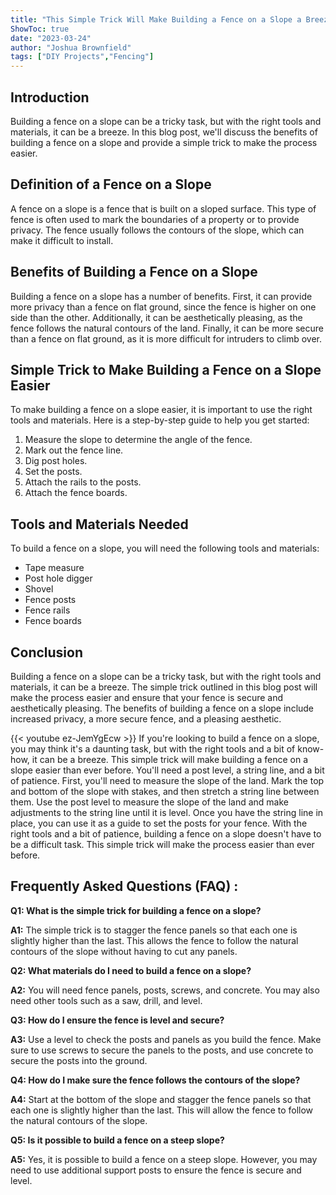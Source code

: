 ```yaml
---
title: "This Simple Trick Will Make Building a Fence on a Slope a Breeze!"
ShowToc: true 
date: "2023-03-24"
author: "Joshua Brownfield" 
tags: ["DIY Projects","Fencing"]
---
```

## Introduction

Building a fence on a slope can be a tricky task, but with the right tools and materials, it can be a breeze. In this blog post, we'll discuss the benefits of building a fence on a slope and provide a simple trick to make the process easier. 

## Definition of a Fence on a Slope

A fence on a slope is a fence that is built on a sloped surface. This type of fence is often used to mark the boundaries of a property or to provide privacy. The fence usually follows the contours of the slope, which can make it difficult to install.

## Benefits of Building a Fence on a Slope

Building a fence on a slope has a number of benefits. First, it can provide more privacy than a fence on flat ground, since the fence is higher on one side than the other. Additionally, it can be aesthetically pleasing, as the fence follows the natural contours of the land. Finally, it can be more secure than a fence on flat ground, as it is more difficult for intruders to climb over.

## Simple Trick to Make Building a Fence on a Slope Easier

To make building a fence on a slope easier, it is important to use the right tools and materials. Here is a step-by-step guide to help you get started:

1. Measure the slope to determine the angle of the fence.
2. Mark out the fence line.
3. Dig post holes.
4. Set the posts.
5. Attach the rails to the posts.
6. Attach the fence boards.

## Tools and Materials Needed

To build a fence on a slope, you will need the following tools and materials:

- Tape measure
- Post hole digger
- Shovel
- Fence posts
- Fence rails
- Fence boards

## Conclusion

Building a fence on a slope can be a tricky task, but with the right tools and materials, it can be a breeze. The simple trick outlined in this blog post will make the process easier and ensure that your fence is secure and aesthetically pleasing. The benefits of building a fence on a slope include increased privacy, a more secure fence, and a pleasing aesthetic.

{{< youtube ez-JemYgEcw >}} 
If you're looking to build a fence on a slope, you may think it's a daunting task, but with the right tools and a bit of know-how, it can be a breeze. This simple trick will make building a fence on a slope easier than ever before. You'll need a post level, a string line, and a bit of patience. First, you'll need to measure the slope of the land. Mark the top and bottom of the slope with stakes, and then stretch a string line between them. Use the post level to measure the slope of the land and make adjustments to the string line until it is level. Once you have the string line in place, you can use it as a guide to set the posts for your fence. With the right tools and a bit of patience, building a fence on a slope doesn't have to be a difficult task. This simple trick will make the process easier than ever before.

## Frequently Asked Questions (FAQ) :
**Q1: What is the simple trick for building a fence on a slope?**

**A1:** The simple trick is to stagger the fence panels so that each one is slightly higher than the last. This allows the fence to follow the natural contours of the slope without having to cut any panels.

**Q2: What materials do I need to build a fence on a slope?**

**A2:** You will need fence panels, posts, screws, and concrete. You may also need other tools such as a saw, drill, and level.

**Q3: How do I ensure the fence is level and secure?**

**A3:** Use a level to check the posts and panels as you build the fence. Make sure to use screws to secure the panels to the posts, and use concrete to secure the posts into the ground.

**Q4: How do I make sure the fence follows the contours of the slope?**

**A4:** Start at the bottom of the slope and stagger the fence panels so that each one is slightly higher than the last. This will allow the fence to follow the natural contours of the slope.

**Q5: Is it possible to build a fence on a steep slope?**

**A5:** Yes, it is possible to build a fence on a steep slope. However, you may need to use additional support posts to ensure the fence is secure and level.





